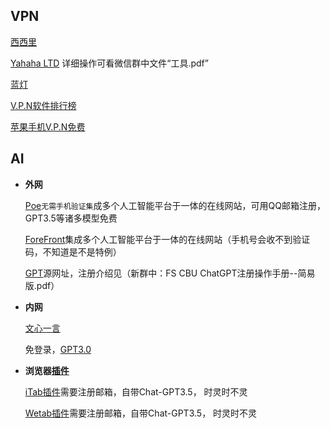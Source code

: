 ## **VPN**

[西西里](https://my.xxldo.us/)

[Yahaha LTD](https://www.yahaha.one/login) 详细操作可看微信群中文件“工具.pdf”

[蓝灯](https://www.golanternapp.org/)

[V.P.N软件排行榜](https://vpnoverview.com/vpn-reviews/)

[苹果手机V.P.N免费](https://apps.apple.com/app/id1370293473)

## **AI**
- **外网**

	[Poe](https://poe.com/)`无需手机验证集`成多个人工智能平台于一体的在线网站，可用QQ邮箱注册，GPT3.5等诸多模型免费

	[ForeFront](https://accounts.forefront.ai/)集成多个人工智能平台于一体的在线网站（手机号会收不到验证  码，不知道是不是特例）

	[GPT](https://openai.com/chatgpt)源网址，注册介绍见（新群中：FS CBU ChatGPT注册操作手册--简易版.pdf）

- **内网**

	[文心一言](https://yiyan.baidu.com/)

	免登录，[GPT3.0](https://chat85.com/)

- **浏览器[插件](https://www.bilibili.com/video/BV1724y1f7P8)**

	[iTab插件](https://itab.link/)需要注册邮箱，自带Chat-GPT3.5， 时灵时不灵

	[Wetab插件](https://www.wetab.link/)需要注册邮箱，自带Chat-GPT3.5， 时灵时不灵